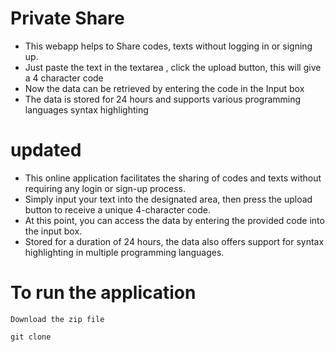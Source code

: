 # Private Share
- This webapp helps to Share codes, texts without logging in or signing up.
- Just paste the text in the textarea , click the upload button, this will give a 4 character code
- Now the data can be retrieved by entering the code in the Input box
- The data is stored for 24 hours and supports various programming languages syntax highlighting


# updated
- This online application facilitates the sharing of codes and texts without requiring any login or sign-up process.
- Simply input your text into the designated area, then press the upload button to receive a unique 4-character code.
- At this point, you can access the data by entering the provided code into the input box.
- Stored for a duration of 24 hours, the data also offers support for syntax highlighting in multiple programming languages.

# To run the application
```
Download the zip file
```
```
git clone
```



